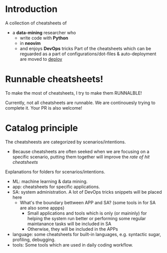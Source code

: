 # Introduction
A collection of cheatsheets of 
- a **data-mining** researcher who
  - write code with **Python**
  - in **neovim**
  - and enjoys **DevOps** tricks
Part of the cheatsheets which can be reguarded as a part of configurations/dot-files & auto-deployment are moved to [deploy](https://github.com/you-n-g/deploy)


# Runnable cheatsheets!
To make the most of cheatsheets, I try to make them RUNNALBLE!


Currently, not all cheatsheets are runnable. We are continouesly trying to complete it. Your PR is also welcome!


# Catalog principle
The cheatsheests are categorized by scenarios/intentions.
- Because cheatsheets are often seeked when we are focusing on a specific scenario, putting them together will improve the *rate of hit cheatsheets*

Explanations for folders for scenarios/intentions.
- ML: machine learning & data mining.
- app: cheatsheets for specific applications.
- SA: system administration. A lot of DevOps tricks snippets will be placed here
    - What's the boundary bettween APP and SA? (some tools in for SA are also some appps)
        - Small applications and tools which is only (or maininly) for helping the system run better or performing some regular maintanance tasks will be included in SA
        - Otherwise, they will be included in the APPs
- language: some cheatsheets for built-in languages, e.g. syntactic sugar, profiling, debugging.
- tools: Some tools which are used in daily coding workflow.
